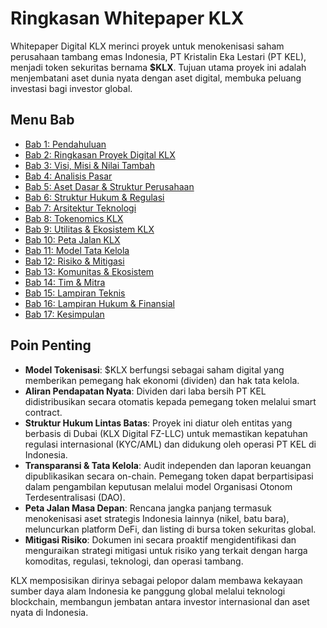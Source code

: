 # Ringkasan Whitepaper KLX

Whitepaper Digital KLX merinci proyek untuk menokenisasi saham perusahaan tambang emas Indonesia, PT Kristalin Eka Lestari (PT KEL), menjadi token sekuritas bernama **$KLX**. Tujuan utama proyek ini adalah menjembatani aset dunia nyata dengan aset digital, membuka peluang investasi bagi investor global.

## Menu Bab

* [Bab 1: Pendahuluan](1-Pendahuluan.md)
* [Bab 2: Ringkasan Proyek Digital KLX](2-Ringkasan-Proyek-Digital-KLX.md)
* [Bab 3: Visi, Misi & Nilai Tambah](3-Visi-Misi-Nilai-Tambah.md)
* [Bab 4: Analisis Pasar](4-Analisis-Pasar.md)
* [Bab 5: Aset Dasar & Struktur Perusahaan](5-Aset-Dasar-Struktur-Perusahaan.md)
* [Bab 6: Struktur Hukum & Regulasi](6-Struktur-Hukum-Regulasi.md)
* [Bab 7: Arsitektur Teknologi](7-Arsitektur-Teknologi.md)
* [Bab 8: Tokenomics KLX](8-Tokenomics-KLX.md)
* [Bab 9: Utilitas & Ekosistem KLX](9-Utilitas-Ekosistem-KLX.md)
* [Bab 10: Peta Jalan KLX](10-Peta-Jalan-KLX.md)
* [Bab 11: Model Tata Kelola](11-Model-Tata-Kelola.md)
* [Bab 12: Risiko & Mitigasi](12-Risiko-Mitigasi.md)
* [Bab 13: Komunitas & Ekosistem](13-Komunitas-Ekosistem.md)
* [Bab 14: Tim & Mitra](14-Tim-Mitra.md)
* [Bab 15: Lampiran Teknis](15-Lampiran-Teknis.md)
* [Bab 16: Lampiran Hukum & Finansial](16-Lampiran-Hukum-Finansial.md)
* [Bab 17: Kesimpulan](17-Kesimpulan.md)

## Poin Penting

* **Model Tokenisasi**: $KLX berfungsi sebagai saham digital yang memberikan pemegang hak ekonomi (dividen) dan hak tata kelola.
* **Aliran Pendapatan Nyata**: Dividen dari laba bersih PT KEL didistribusikan secara otomatis kepada pemegang token melalui smart contract.
* **Struktur Hukum Lintas Batas**: Proyek ini diatur oleh entitas yang berbasis di Dubai (KLX Digital FZ-LLC) untuk memastikan kepatuhan regulasi internasional (KYC/AML) dan didukung oleh operasi PT KEL di Indonesia.
* **Transparansi & Tata Kelola**: Audit independen dan laporan keuangan dipublikasikan secara on-chain. Pemegang token dapat berpartisipasi dalam pengambilan keputusan melalui model Organisasi Otonom Terdesentralisasi (DAO).
* **Peta Jalan Masa Depan**: Rencana jangka panjang termasuk menokenisasi aset strategis Indonesia lainnya (nikel, batu bara), meluncurkan platform DeFi, dan listing di bursa token sekuritas global.
* **Mitigasi Risiko**: Dokumen ini secara proaktif mengidentifikasi dan menguraikan strategi mitigasi untuk risiko yang terkait dengan harga komoditas, regulasi, teknologi, dan operasi tambang.

KLX memposisikan dirinya sebagai pelopor dalam membawa kekayaan sumber daya alam Indonesia ke panggung global melalui teknologi blockchain, membangun jembatan antara investor internasional dan aset nyata di Indonesia.